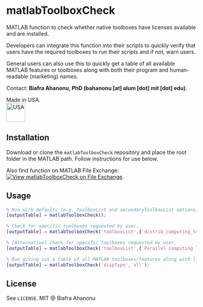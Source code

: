 # matlabToolboxCheck
MATLAB function to check whether native toolboxes have licenses available and are installed.

Developers can integrate this function into their scripts to quickly verify that users have the required toolboxes to run their scripts and if not, warn users.

General users can also use this to quickly get a table of all available MATLAB features or toolboxes along with both their program and human-readable (marketing) names.

Contact: __Biafra Ahanonu, PhD (bahanonu [at] alum [dot] mit [dot] edu)__.

Made in USA.<br>
<img src="https://user-images.githubusercontent.com/5241605/71493809-322a5400-27ff-11ea-9b2d-52ff20b5f332.png" align="center" title="USA" alt="USA" width="auto" height="50">

## Installation

Download or clone the `matlabToolboxCheck` repository and place the root folder in the MATLAB path. Follow instructions for use below.

Also find function on MATLAB File Exchange: [![View matlabToolboxCheck on File Exchange](https://www.mathworks.com/matlabcentral/images/matlab-file-exchange.svg)](https://www.mathworks.com/matlabcentral/fileexchange/77275-matlabtoolboxcheck).

## Usage

```MATLAB
% Run with defaults (e.g. toolboxList and secondaryToolboxList options).
[outputTable] = matlabToolboxCheck();

% Check for specific toolboxes requested by user.
[outputTable] = matlabToolboxCheck('toolboxList',{'distrib_computing_toolbox','image_toolbox'},'secondaryToolboxList',{});

% [Alternative] Check for specific toolboxes requested by user.
[outputTable] = matlabToolboxCheck('toolboxList',{'Parallel Computing Toolbox','Image Processing Toolbox'},'secondaryToolboxList',{});

% Run giving out a table of all MATLAB toolboxes/features along with license availability and install status.
[outputTable] = matlabToolboxCheck('dispType','all');

```

## License

See `LICENSE`. MIT @ Biafra Ahanonu